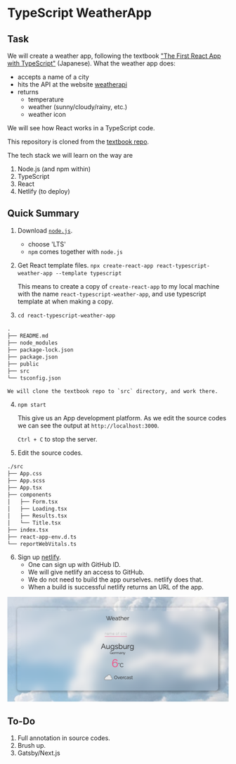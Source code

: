 # TypeScript WeatherApp

## Task

We will create a weather app, following the textbook ["The First React
App with TypeScript"](https://react-typescript-book-weather-app.netlify.app/links) (Japanese). What the weather app does: 

- accepts a name of a city
- hits the API at the website [weatherapi](https://www.weatherapi.com)
- returns
   + temperature
   + weather (sunny/cloudy/rainy, etc.)
   + weather icon

We will see how React works in a TypeScript code.

This repository is cloned from the [textbook repo](https://github.com/mod728/react-typescript-book-weather-app).

The tech stack we will learn on the way are

1. Node.js (and npm within)
2. TypeScript
3. React
4. Netlify (to deploy)

## Quick Summary

1. Download [`node.js`](https://nodejs.org/en/download/).
   - choose 'LTS'
   - `npm` comes together with `node.js`

2. Get React template files.
   `npx create-react-app react-typescript-weather-app --template typescript`

    This means to create a copy of `create-react-app` to my local
    machine with the name `react-typescript-weather-app`, and use
    typescript template at when making a copy.

3. `cd react-typescript-weather-app`

```
.
├── README.md
├── node_modules
├── package-lock.json
├── package.json
├── public
├── src
└── tsconfig.json
```

    We will clone the textbook repo to `src` directory, and work there. 

4. `npm start`

    This give us an App development platform. As we edit the source codes
    we can see the output at `http://localhost:3000`.

    `Ctrl + C` to stop the server. 
    

5.  Edit the source codes.

```
./src
├── App.css
├── App.scss
├── App.tsx
├── components
│   ├── Form.tsx
│   ├── Loading.tsx
│   ├── Results.tsx
│   └── Title.tsx
├── index.tsx
├── react-app-env.d.ts
└── reportWebVitals.ts
```


6.  Sign up [netlify](http://www.netlify.com).
    - One can sign up with GitHub ID.
    - We will give netlify an access to GitHub.
    - We do not need to build the app ourselves. netlify does that.
    - When a build is successful netlify returns an URL of the app.

   ![Weather app on netlify](./images/netlify.png)


## To-Do
1. Full annotation in source codes.
2. Brush up.
3. Gatsby/Next.js


